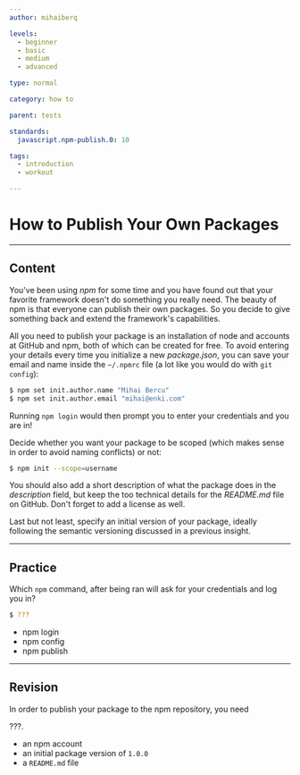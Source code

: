 ```yaml
---
author: mihaiberq

levels:
  - beginner
  - basic
  - medium
  - advanced

type: normal

category: how to

parent: tests

standards:
  javascript.npm-publish.0: 10

tags:
  - introduction
  - workout

---
```

# How to Publish Your Own Packages

---
## Content

You've been using *npm* for some time and you have found out that your favorite framework doesn't do something you really need. The beauty of npm is that everyone can publish their own packages. So you decide to give something back and extend the framework's capabilities.

All you need to publish your package is an installation of node and accounts at GitHub and npm, both of which can be created for free. To avoid entering your details every time you initialize a new *package.json*, you can save your email and name inside the `~/.npmrc` file (a lot like you would do with `git config`):

```bash
$ npm set init.author.name "Mihai Bercu"
$ npm set init.author.email "mihai@enki.com"
```

Running `npm login` would then prompt you to enter your credentials and you are in!

Decide whether you want your package to be scoped (which makes sense in order to avoid naming conflicts) or not:

```bash
$ npm init --scope=username
```

You should also add a short description of what the package does in the *description* field, but keep the too technical details for the *README.md* file on GitHub. Don't forget to add a license as well.

Last but not least, specify an initial version of your package, ideally following the semantic versioning discussed in a previous insight.

---
## Practice

Which `npm` command, after being ran will ask for your credentials and log you in?

```bash
$ ???
```

* npm login
* npm config
* npm publish

---
## Revision

In order to publish your package to the npm repository, you need

???.

* an npm account
* an initial package version of `1.0.0`
* a `README.md` file
 
